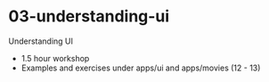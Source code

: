 # 03-understanding-ui

Understanding UI

- 1.5 hour workshop
- Examples and exercises under apps/ui and apps/movies (12 - 13)